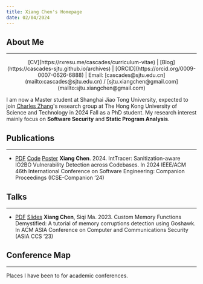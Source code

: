 ```yaml
---
title: Xiang Chen's Homepage
date: 02/04/2024
---
```


<!-- generate html using pandoc: pandoc --standalone --template _homepage/template.html _homepage/index.md -o index.html -->

## About Me

---

<center>
[CV](https://rxresu.me/cascades/curriculum-vitae) | [Blog](https://cascades-sjtu.github.io/archives) | [ORCID](https://orcid.org/0009-0007-0626-6888) | Email: [cascades@sjtu.edu.cn](mailto:cascades@sjtu.edu.cn) / [sjtu.xiangchen@gmail.com](mailto:sjtu.xiangchen@gmail.com)
</center>

I am now a Master student at Shanghai Jiao Tong University, expected to join [Charles Zhang](https://cse.hkust.edu.hk/~charlesz)'s research group at The Hong Kong University of Science and Technology in 2024 Fall as a PhD student. My research interest mainly focus on **Software Security** and **Static Program Analysis**.

## Publications

---

- [PDF](https://cascades-sjtu.github.io/assets/pdfs/inttracer-icsesrc24.pdf) [Code](https://github.com/cascades-sjtu/tracer-infer) [Poster]() **Xiang Chen**. 2024. IntTracer: Sanitization-aware IO2BO Vulnerability Detection across Codebases. In 2024 IEEE/ACM 46th International Conference on Software Engineering: Companion Proceedings (ICSE-Companion ’24)

## Talks

---

- [PDF](https://github.com/cascades-sjtu/Goshawk-tutorial/blob/main/proposal/proposal.pdf) [Slides](https://github.com/cascades-sjtu/Goshawk-tutorial/blob/main/slide/asiaccs23-tutorial-export.pdf) **Xiang Chen**, Siqi Ma. 2023. Custom Memory Functions Demystified: A tutorial of memory corruptions detection using Goshawk. In ACM ASIA Conference on Computer and Communications Security (ASIA CCS ’23)

## Conference Map

---

Places I have been to for academic conferences.
